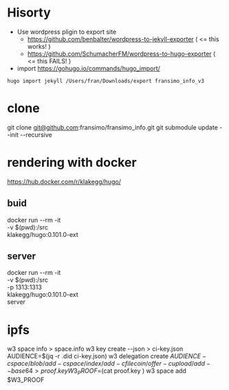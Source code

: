 # Hisorty

- Use wordpress pligin to export site
  - https://github.com/benbalter/wordpress-to-jekyll-exporter  ( <= this works! )
  - https://github.com/SchumacherFM/wordpress-to-hugo-exporter ( <= this FAILS! )
- import https://gohugo.io/commands/hugo_import/
```
hugo import jekyll /Users/fran/Downloads/export fransimo_info_v3
```

# clone

git clone git@github.com:fransimo/fransimo_info.git
git submodule update --init --recursive


# rendering with docker

https://hub.docker.com/r/klakegg/hugo/

## buid
docker run --rm -it \
  -v $(pwd):/src \
  klakegg/hugo:0.101.0-ext

## server 
docker run --rm -it \
  -v $(pwd):/src \
  -p 1313:1313 \
  klakegg/hugo:0.101.0-ext \
  server


# ipfs

w3 space info > space.info
w3 key create --json > ci-key.json
AUDIENCE=$(jq -r .did ci-key.json)
w3 delegation create $AUDIENCE -c space/blob/add -c space/index/add -c filecoin/offer -c upload/add --base64 > proof.key
W3_PROOF=$(cat proof.key )
w3 space add $W3_PROOF
